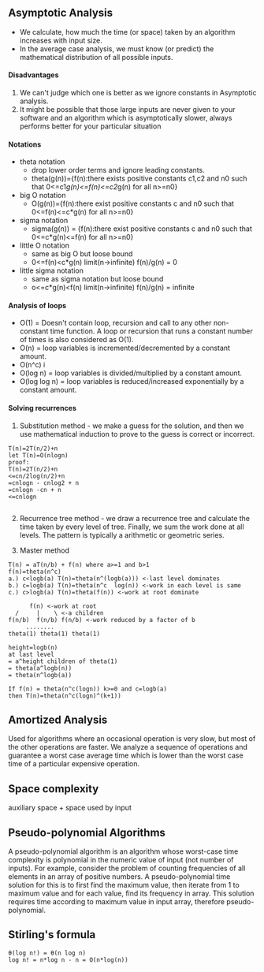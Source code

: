 ## Asymptotic Analysis
* We calculate, how much the time (or space) taken by an algorithm increases with input size.
* In the average case analysis, we must know (or predict) the mathematical distribution of all possible inputs.

#### Disadvantages
1. We can't judge which one is better as we ignore constants in Asymptotic analysis.
2. It might be possible that those large inputs are never given to your software and an algorithm which is asymptotically
 slower, always performs better for your particular situation

#### Notations
* theta notation
    * drop lower order terms and ignore leading constants.
    * theta(g(n))={f(n):there exists positive constants c1,c2 and n0 such that 0<=c1*g(n)<=f(n)<=c2*g(n) for all n>=n0}
* big O notation 
  * O(g(n))={f(n):there exist positive constants c and n0 such that 0<=f(n)<=c*g(n) for all n>=n0}
* sigma notation
    * sigma(g(n)) = {f(n):there exist positive constants c and n0 such that 0<=c*g(n)<=f(n) for all n>=n0}
* little O notation
    * same as big O but loose bound
    * 0<=f(n)<c*g(n) limit(n->infinite) f(n)/g(n) = 0
* little sigma notation
    * same as sigma notation but loose bound
    * o<=c*g(n)<f(n) limit(n->infinite) f(n)/g(n) = infinite
    
#### Analysis of loops
* O(1) = Doesn't contain loop, recursion and call to any other non-constant time function.  A loop or recursion that runs
 a constant number of times is also considered as O(1).
* O(n) = loop variables is incremented/decremented by a constant amount.
* O(n^c) i
* O(log n) = loop variables is divided/multiplied by a constant amount.
* O(log log n) = loop variables is reduced/increased exponentially by a constant amount.

#### Solving recurrences
 1. Substitution method - we make a guess for the solution, and then we use mathematical induction to prove to the guess 
 is correct or incorrect.
 
 ```
T(n)=2T(n/2)+n
let T(n)=O(nlogn)
proof:
T(n)=2T(n/2)+n
<=cn/2log(n/2)+n
=cnlogn - cnlog2 + n
=cnlogn -cn + n
<=cnlogn
  
```
   
2. Recurrence tree method - we draw a recurrence tree and calculate the time taken by every level of tree. Finally, we 
sum the work done at all levels. The pattern is typically a arithmetic or geometric series.

3. Master method 

```
T(n) = aT(n/b) + f(n) where a>=1 and b>1
f(n)=theta(n^c)
a.) c<logb(a) T(n)=theta(n^(logb(a))) <-last level dominates
b.) c=logb(a) T(n)=theta(n^c  log(n)) <-work in each level is same
c.) c>logb(a) T(n)=theta(f(n)) <-work at root dominate

      f(n) <-work at root
  /     |    \ <-a children
f(n/b)  f(n/b) f(n/b) <-work reduced by a factor of b
     ........
theta(1) theta(1) theta(1)

height=logb(n)
at last level
= a^height children of theta(1)
= theta(a^logb(n))
= theta(n^logb(a))

If f(n) = theta(n^c(logn)) k>=0 and c=logb(a)
then T(n)=theta(n^c(logn)^(k+1))
```

## Amortized Analysis
Used for algorithms where an occasional operation is very slow, but most of the other operations
are faster. We analyze a sequence of operations and guarantee a worst case average time which is lower than the worst 
case time of a particular expensive operation.

## Space complexity
auxiliary space + space used by input

## Pseudo-polynomial Algorithms
A pseudo-polynomial algorithm is an algorithm whose worst-case time complexity is polynomial in the numeric value of 
input (not number of inputs). For example, consider the problem of counting frequencies of all elements in an array of 
positive numbers. A pseudo-polynomial time solution for this is to first find the maximum value, then iterate from 1 to 
maximum value and for each value, find its frequency in array. This solution requires time according to maximum value in 
input array, therefore pseudo-polynomial. 

## Stirling's formula
```
θ(log n!) = θ(n log n)
log n! = n*log n - n = O(n*log(n)) 
```